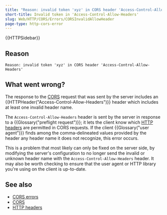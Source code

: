 ```yaml
---
title: "Reason: invalid token 'xyz' in CORS header 'Access-Control-Allow-Headers'"
short-title: Invalid token in 'Access-Control-Allow-Headers'
slug: Web/HTTP/CORS/Errors/CORSInvalidAllowHeader
page-type: http-cors-error
---
```


{{HTTPSidebar}}

## Reason

```plain
Reason: invalid token 'xyz' in CORS header 'Access-Control-Allow-Headers'
```

## What went wrong?

The response to the [CORS](/en-US/docs/Web/HTTP/CORS) request that was sent by the server includes
an {{HTTPHeader("Access-Control-Allow-Headers")}} header which includes at least one
invalid header name.

The `Access-Control-Allow-Headers` header is sent by the server in response
to a {{Glossary("preflight request")}}; it lets the client know which [HTTP headers](/en-US/docs/Web/HTTP/Headers) are permitted in CORS requests.
If the client {{Glossary("user agent")}} finds among the comma-delineated values
provided by the header any header name it does not recognize, this error occurs.

This is a problem that most likely can only be fixed on the server side, by modifying
the server's configuration to no longer send the invalid or unknown header name with the
`Access-Control-Allow-Headers` header. It may also be worth checking to
ensure that the user agent or HTTP library you're using on the client is up-to-date.

## See also

- [CORS errors](/en-US/docs/Web/HTTP/CORS/Errors)
- [CORS](/en-US/docs/Web/HTTP/CORS)
- [HTTP headers](/en-US/docs/Web/HTTP/Headers)
